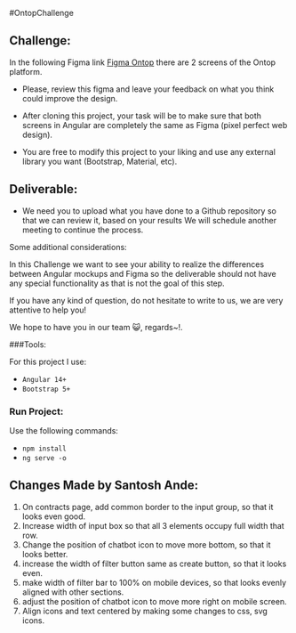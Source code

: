#OntopChallenge

## Challenge:

In the following Figma link [Figma Ontop](https://www.figma.com/file/l1IcP1dvCDLmlwBMRkJyY9/Untitled?node-id=0%3A1) there are 2 screens of the Ontop platform.

- Please, review this figma and leave your feedback on what you think could improve the design.

- After cloning this project, your task will be to make sure that both screens in Angular are
  completely the same as Figma (pixel perfect web design).

- You are free to modify this project to your liking and use any external library you want (Bootstrap, Material, etc).

## Deliverable:

- We need you to upload what you have done to a Github repository so that we can review it, based on your results
  We will schedule another meeting to continue the process.

Some additional considerations:

In this Challenge we want to see your ability to realize the differences between Angular mockups
and Figma so the deliverable should not have any special functionality as that is not the goal of this step.

If you have any kind of question, do not hesitate to write to us, we are very attentive to help you!

We hope to have you in our team 😺, regards~!.

###Tools:

For this project I use:

- `Angular 14+`
- `Bootstrap 5+`

### Run Project:

Use the following commands:

- `npm install`
- `ng serve -o`

## Changes Made by Santosh Ande:
1. On contracts page, add common border to the input group, so that it looks even good.
2. Increase width of input box so that all 3 elements occupy full width that row.
3. Change the position of chatbot icon to move more bottom, so that it looks better.
4. increase the width of filter button same as create button, so that it looks even.
5. make width of filter bar to 100% on mobile devices, so that looks evenly aligned with other sections.
6. adjust the position of chatbot icon to move more right on mobile screen.
7. Align icons and text centered by making some changes to css, svg icons.
